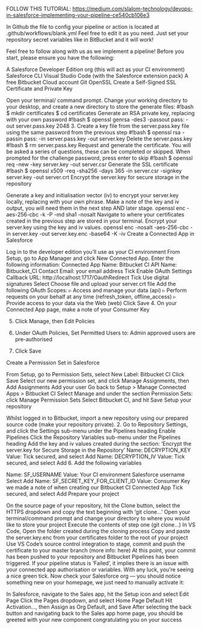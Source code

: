 FOLLOW THIS TUTORIAL: https://medium.com/slalom-technology/devops-in-salesforce-implementing-your-pipeline-ce540cb106e3

In Github the file to config your pipeline or action is located at .github/workflows/blank.yml
Feel free to edit it as you need.
Just set your repository secret variables like in BitBucket and it will work!

Feel free to follow along with us as we implement a pipeline! Before you start, please ensure you have the following:

A Salesforce Developer Edition org (this will act as your CI environment)
Salesforce CLI
Visual Studio Code (with the Salesforce extension pack)
A free Bitbucket Cloud account
Git
OpenSSL
Create a Self-Signed SSL Certificate and Private Key

Open your terminal/ command prompt. Change your working directory to your desktop, and create a new directory to store the generate files:
#!bash $ mkdir certificates $ cd certificates
Generate an RSA private key, replacing <password> with your own password
#!bash $ openssl genrsa -des3 -passout pass:<password> -out server.pass.key 2048
3. Create a key file from the server.pass.key file using the same password from the previous step
#!bash $ openssl rsa -passin pass:<password> -in server.pass.key -out server.key
Delete the server.pass.key
#!bash $ rm server.pass.key
Request and generate the certificate. You will be asked a series of questions, these can be completed or skipped. When prompted for the challenge password, press enter to skip
#!bash $ openssl req -new -key server.key -out server.csr
Generate the SSL certificate
#!bash $ openssl x509 -req -sha256 -days 365 -in server.csr -signkey server.key -out server.crt
Encrypt the server.key for secure storage in the repository

Generate a key and initialisation vector (iv) to encrypt your server.key locally, replacing <passphrase> with your own phrase. Make a note of the key and iv output, you will need them in the next step AND later stage.
openssl enc -aes-256-cbc -k <passphrase> -P -md sha1 -nosalt
Navigate to where your certificates created in the previous step are stored in your terminal. Encrypt your server.key using the key and iv values.
openssl enc -nosalt -aes-256-cbc -in server.key -out server.key.enc -base64 -K <key-value> -iv <iv-value>
Create a Connected App in Salesforce

Log in to the developer edition you’ll use as your CI environment
From Setup, go to App Manager and click New Connected App.
Enter the following information:
Connected App Name: Bitbucket CI
API Name: Bitbucket_CI
Contact Email: your email address
Tick Enable OAuth Settings
Callback URL: http://localhost:1717/OauthRedirect
Tick Use digital signatures
Select Choose file and upload your server.crt file
Add the following OAuth Scopes:
▹ Access and manage your data (api)
▹ Perform requests on your behalf at any time (refresh_token, offline_access)
▹ Provide access to your data via the Web (web)
Click Save
4. On your Connected App page, make a note of your Consumer Key

5. Click Manage, then Edit Policies

6. Under OAuth Policies, Set Permitted Users to: Admin approved users are pre-authorised

7. Click Save

Create a Permission Set in Salesforce

From Setup, go to Permission Sets, select New
Label: Bitbucket CI
Click Save
Select our new permission set, and click Manage Assignments, then Add Assignments
Add your user
Go back to Setup > Manage Connected Apps > Bitbucket CI
Select Manage and under the section Permission Sets: click Manage Permission Sets
Select Bitbucket CI, and hit Save
Setup your repository

Whilst logged in to Bitbucket, import a new repository using our prepared source code (make your repository private).
2. Go to Repository Settings, and click the Settings sub-menu under the Pipelines heading
Enable Pipelines
Click the Repository Variables sub-menu under the Pipelines heading
Add the key and iv values created during the section: ‘Encrypt the server.key for Secure Storage in the Repository’
Name: DECRYPTION_KEY
Value: <key-value>
Tick secured, and select Add
Name: DECRYPTION_IV
Value: <iv-value>
Tick secured, and select Add
6. Add the following variables

Name: SF_USERNAME
Value: Your CI environment Salesforce username
Select Add
Name: SF_SECRET_KEY_FOR_CLIENT_ID
Value: Consumer Key we made a note of when creating our Bitbucket CI Connected App
Tick secured, and select Add
Prepare your project

On the source page of your repository, hit the Clone button, select the HTTPS dropdown and copy the text beginning with ‘git clone…’
Open your terminal/command prompt and change your directory to where you would like to store your project
Execute the contents of step one (git clone…)
In VS Code, Open the folder created during the cloning process
Copy and paste the server.key.enc from your certificates folder to the root of your project
Use VS Code’s source control integration to stage, commit and push the certificate to your master branch (more info: here)
At this point, your commit has been pushed to your repository and Bitbucket Pipelines has been triggered. If your pipeline status is ‘Failed’, it implies there is an issue with your connected app authorisation or variables. With any luck, you’re seeing a nice green tick. Now check your Salesforce org — you should notice something new on your homepage, we just need to manually activate it:

In Salesforce, navigate to the Sales app, hit the Setup icon and select Edit Page
Click the Pages dropdown, and select Home Page Default
Hit Activation…, then Assign as Org Default, and Save
After selecting the back button and navigating back to the Sales app home page, you should be greeted with your new component congratulating you on your success
